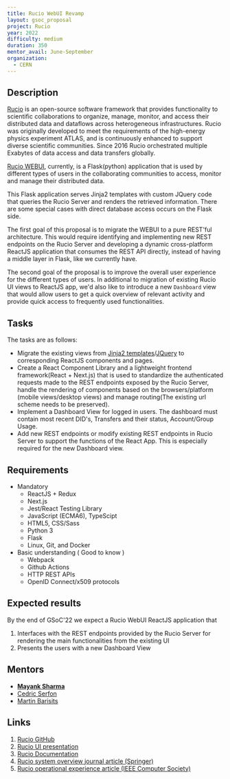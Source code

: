 ```yaml
---
title: Rucio WebUI Revamp
layout: gsoc_proposal
project: Rucio
year: 2022
difficulty: medium
duration: 350
mentor_avail: June-September
organization:
  - CERN
---
```


## Description

[Rucio](https://rucio.cern.ch) is an open-source software framework that
provides functionality to scientific collaborations to organize, manage,
monitor, and access their distributed data and dataflows across heterogeneous
infrastructures. Rucio was originally developed to meet the requirements of the
high-energy physics experiment ATLAS, and is continuously enhanced to support
diverse scientific communities. Since 2016 Rucio orchestrated multiple Exabytes
of data access and data transfers globally.

[Rucio WEBUI](https://github.com/rucio/rucio/tree/master/lib/rucio/web/ui),
currently, is a Flask(python) application that is used by different types of
users in the collaborating communities to access, monitor and manage their
distributed data.

This Flask application serves Jinja2 templates with custom JQuery code that
queries the Rucio Server and renders the retrieved information. There are some
special cases with direct database access occurs on the Flask side.

The first goal of this proposal is to migrate the WEBUI to a pure REST'ful
architecture. This would require identifying and implementing new REST endpoints
on the Rucio Server and developing a dynamic cross-platform ReactJS application
that consumes the REST API directly, instead of having a middle layer in Flask,
like we currently have.

The second goal of the proposal is to improve the overall user experience for
the different types of users. In additional to migration of existing Rucio UI
views to ReactJS app, we'd also like to introduce a new `Dashboard` view that
would allow users to get a quick overview of relevant activity and provide quick
access to frequently used functionalities.

## Tasks

The tasks are as follows:

- Migrate the existing views from
  [Jinja2 templates](https://github.com/rucio/rucio/tree/master/lib/rucio/web/ui/flask/templates)/[JQuery](https://github.com/rucio/rucio/tree/master/lib/rucio/web/ui/static)
  to corresponding ReactJS components and pages.
- Create a React Component Library and a lightweight frontend framework(React +
  Next.js) that is used to standardize the authenticated requests made to the
  REST endpoints exposed by the Rucio Server, handle the rendering of components
  based on the browsers/platform (mobile views/desktop views) and manage
  routing(The existing url scheme needs to be preserved).
- Implement a Dashboard View for logged in users. The dashboard must contain
  most recent DID's, Transfers and their status, Account/Group Usage.
- Add new REST endpoints or modify existing REST endpoints in Rucio Server to
  support the functions of the React App. This is especially required for the
  new Dashboard view.

## Requirements

- Mandatory
  - ReactJS + Redux
  - Next.js
  - Jest/React Testing Library
  - JavaScript (ECMA6), TypeScipt
  - HTML5, CSS/Sass
  - Python 3
  - Flask
  - Linux, Git, and Docker
- Basic understanding ( Good to know )
  - Webpack
  - Github Actions
  - HTTP REST APIs
  - OpenID Connect/x509 protocols

## Expected results

By the end of GSoC'22 we expect a Rucio WebUI ReactJS application that

1. Interfaces with the REST endpoints provided by the Rucio Server for rendering
   the main functionalities from the existing UI
2. Presents the users with a new Dashboard View

## Mentors

- **[Mayank Sharma](mailto:mayank.sharma@cern.ch)**
- [Cedric Serfon](mailto:cedric.serfon@cern.ch)
- [Martin Barisits](mailto:martin.barisits@cern.ch)

## Links

1.  [Rucio GitHub](https://github.com/rucio/rucio)
1.  [Rucio UI presentation](https://docs.google.com/presentation/d/1mXw8Xo3bknO8Ahyd6RvKlNP0OwgXdKJxz6fWiuLYOdI/edit?usp=sharing)
1.  [Rucio Documentation](https://rucio.readthedocs.io/en/latest/)
1.  [Rucio system overview journal article (Springer)](https://doi.org/10.1007/s41781-019-0026-3)
1.  [Rucio operational experience article (IEEE Computer Society)](http://sites.computer.org/debull/A20mar/p9.pdf)
